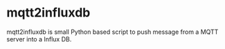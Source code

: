 # mqtt2influxdb

mqtt2influxdb is small Python based script to push message from a MQTT server into a Influx DB.
